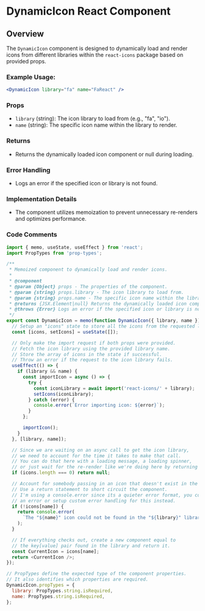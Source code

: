 # DynamicIcon React Component

## Overview

The `DynamicIcon` component is designed to dynamically load and render icons from different libraries within the `react-icons` package based on provided props.

### Example Usage:

```jsx
<DynamicIcon library="fa" name="FaReact" />
```

### Props

- `library` (string): The icon library to load from (e.g., "fa", "io").
- `name` (string): The specific icon name within the library to render.

### Returns

- Returns the dynamically loaded icon component or null during loading.

### Error Handling

- Logs an error if the specified icon or library is not found.

### Implementation Details

- The component utilizes memoization to prevent unnecessary re-renders and optimizes performance.

### Code Comments

```js
import { memo, useState, useEffect } from 'react';
import PropTypes from 'prop-types';

/**
 * Memoized component to dynamically load and render icons.
 *
 * @component
 * @param {Object} props - The properties of the component.
 * @param {string} props.library - The icon library to load from.
 * @param {string} props.name - The specific icon name within the library to render.
 * @returns {JSX.Element|null} Returns the dynamically loaded icon component or null during loading.
 * @throws {Error} Logs an error if the specified icon or library is not found.
 */
export const DynamicIcon = memo(function DynamicIcon({ library, name }) {
  // Setup an "icons" state to store all the icons from the requested library
  const [icons, setIcons] = useState([]);

  // Only make the import request if both props were provided.
  // Fetch the icon library using the provided library name.
  // Store the array of icons in the state if successful.
  // Throw an error if the request to the icon library fails.
  useEffect(() => {
    if (library && name) {
      const importIcon = async () => {
        try {
          const iconLibrary = await import('react-icons/' + library);
          setIcons(iconLibrary);
        } catch (error) {
          console.error(`Error importing icon: ${error}`);
        }
      };

      importIcon();
    }
  }, [library, name]);

  // Since we are waiting on an async call to get the icon library,
  // we need to account for the time it takes to make that call.
  // You can do that here with a loading message, a loading spinner,
  // or just wait for the re-render like we're doing here by returning null.
  if (icons.length === 0) return null;

  // Account for somebody passing in an icon that doesn't exist in the library.
  // Use a return statement to short circuit the component.
  // I'm using a console.error since its a quieter error format, you could throw
  // an error or setup custom error handling for this instead.
  if (!icons[name]) {
    return console.error(
      `The "${name}" icon could not be found in the "${library}" library.`,
    );
  }

  // If everything checks out, create a new component equal to
  // the key[value] pair found in the library and return it.
  const CurrentIcon = icons[name];
  return <CurrentIcon />;
});

// PropTypes define the expected type of the component properties.
// It also identifies which properties are required.
DynamicIcon.propTypes = {
  library: PropTypes.string.isRequired,
  name: PropTypes.string.isRequired,
};
```
